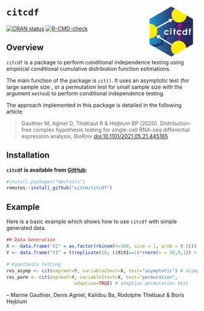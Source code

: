 
<!-- README.md is generated from README.Rmd. Please edit that file -->

# `citcdf` <a><img src='man/figures/logo.svg' align="right" height="139" /></a>

[![CRAN
status](https://www.r-pkg.org/badges/version/citcdf)](https://CRAN.R-project.org/package=citcdf)
[![R-CMD-check](https://github.com/sistm/citcdf/workflows/R-CMD-check/badge.svg)](https://github.com/sistm/citcdf/actions)

## Overview

`citcdf` is a package to perform conditional independence testing using
empirical conditional cumulative distribution function estimations.

The main function of the package is `cit()`. It uses an asymptotic test
(for large sample size , or a permutation test for small sample size
with the argument `method`) to perform conditional independence testing.

The approach implemented in this package is detailed in the following
article:

> Gauthier M, Agniel D, Thiébaut R & Hejblum BP (2020).
> Distribution-free complex hypothesis testing for single-cell RNA-seq
> differential expression analysis, *BioRxiv*
> [doi:10.1101/2021.05.21.445165](https://doi.org/10.1101/2021.05.21.445165)

## Installation

**`citcdf` is available from
[GitHub](https://github.com/sistm/citcdf):**

``` r
#install.packages("devtools")
remotes::install_github("sistm/citcdf")
```

## Example

Here is a basic example which shows how to use `citcdf` with simple
generated data.

``` r
## Data Generation
X <- data.frame("X1" = as.factor(rbinom(n=100, size = 1, prob = 0.5)))
Y <- data.frame("Y1" = t(replicate(10, ((X$X1==1)*rnorm(n = 50,0,1)) + ((X$X1==0)*rnorm(n = 50,0.5,1)))))
```

``` r
# Hypothesis testing
res_asymp <- cit(exprmat=Y, variable2test=X, test="asymptotic") # asymptotic test
res_perm <- cit(exprmat=Y, variable2test=X, test="permutation",
                         adaptive=TRUE) # adaptive permutation test
```

– Marine Gauthier, Denis Agniel, Kalidou Ba, Rodolphe Thiébaut & Boris
Hejblum
